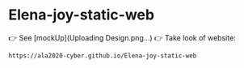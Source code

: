# Elena-joy-static-web
👉 See [mockUp](Uploading Design.png…)
👉 Take look of website:

    https://ala2020-cyber.github.io/Elena-joy-static-web
